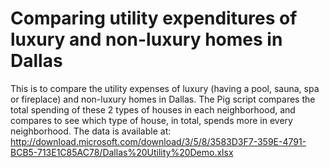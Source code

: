# Comparing utility expenditures of luxury and non-luxury homes in Dallas
This is to compare the utility expenses of luxury (having a pool, sauna, spa or fireplace) and non-luxury homes in Dallas. 
The Pig script compares the total spending of these 2 types of houses in each neighborhood, and compares to see which type 
of house, in total, spends more in every neighborhood. The data is available at:
http://download.microsoft.com/download/3/5/8/3583D3F7-359E-4791-BCB5-713E1C85AC78/Dallas%20Utility%20Demo.xlsx
